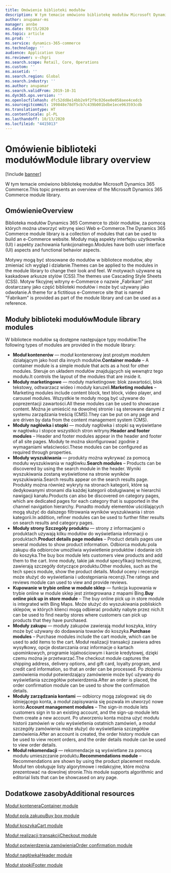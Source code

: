 ```yaml
---
title: Omówienie biblioteki modułów
description: W tym temacie omówiono bibliotekę modułów Microsoft Dynamics 365 Commerce.
author: anupamar-ms
manager: annbe
ms.date: 09/15/2020
ms.topic: article
ms.prod: ''
ms.service: dynamics-365-commerce
ms.technology: ''
audience: Application User
ms.reviewer: v-chgri
ms.search.scope: Retail, Core, Operations
ms.custom: ''
ms.assetid: ''
ms.search.region: Global
ms.search.industry: ''
ms.author: anupamar
ms.search.validFrom: 2019-10-31
ms.dyn365.ops.version: ''
ms.openlocfilehash: dfc52dd8e14bb2e9f2f9c026ee0e058aee4cedcb
ms.sourcegitcommit: 199848e78df5cb7c439b001bdbe1ece963593cdb
ms.translationtype: HT
ms.contentlocale: pl-PL
ms.lasthandoff: 10/13/2020
ms.locfileid: "4415013"
---
```

# <a name="module-library-overview"></a><span data-ttu-id="2e89d-103">Omówienie biblioteki modułów</span><span class="sxs-lookup"><span data-stu-id="2e89d-103">Module library overview</span></span>

[!include [banner](includes/banner.md)]

<span data-ttu-id="2e89d-104">W tym temacie omówiono bibliotekę modułów Microsoft Dynamics 365 Commerce.</span><span class="sxs-lookup"><span data-stu-id="2e89d-104">This topic presents an overview of the Microsoft Dynamics 365 Commerce module library.</span></span>

## <a name="overview"></a><span data-ttu-id="2e89d-105">Omówienie</span><span class="sxs-lookup"><span data-stu-id="2e89d-105">Overview</span></span>

<span data-ttu-id="2e89d-106">Biblioteka modułów Dynamics 365 Commerce to zbiór modułów, za pomocą których można utworzyć witrynę sieci Web e-Commerce.</span><span class="sxs-lookup"><span data-stu-id="2e89d-106">The Dynamics 365 Commerce module library is a collection of modules that can be used to build an e-Commerce website.</span></span> <span data-ttu-id="2e89d-107">Moduły mają aspekty interfejsu użytkownika (UI) i aspekty zachowania funkcjonalnego.</span><span class="sxs-lookup"><span data-stu-id="2e89d-107">Modules have both user interface (UI) aspects and functional behavior aspects.</span></span>

<span data-ttu-id="2e89d-108">Motywy mogą być stosowane do modułów w bibliotece modułów, aby zmieniać ich wygląd i działanie.</span><span class="sxs-lookup"><span data-stu-id="2e89d-108">Themes can be applied to the modules in the module library to change their look and feel.</span></span> <span data-ttu-id="2e89d-109">W motywach używane są kaskadowe arkusze stylów (CSS).</span><span class="sxs-lookup"><span data-stu-id="2e89d-109">The themes use Cascading Style Sheets (CSS).</span></span> <span data-ttu-id="2e89d-110">Motyw fikcyjnej witryny e-Commerce o nazwie „Fabrikam” jest dostarczany jako część biblioteki modułów i może być używany jako odwołanie.</span><span class="sxs-lookup"><span data-stu-id="2e89d-110">A theme for a fictitious e-Commerce site that is named "Fabrikam" is provided as part of the module library and can be used as a reference.</span></span>

## <a name="module-library-modules"></a><span data-ttu-id="2e89d-111">Moduły biblioteki modułów</span><span class="sxs-lookup"><span data-stu-id="2e89d-111">Module library modules</span></span>

<span data-ttu-id="2e89d-112">W bibliotece modułów są dostępne następujące typy modułów:</span><span class="sxs-lookup"><span data-stu-id="2e89d-112">The following types of modules are provided in the module library:</span></span>

- <span data-ttu-id="2e89d-113">**Moduł kontenerów** — moduł kontenerowy jest prostym modułem działającym jako host dla innych modułów.</span><span class="sxs-lookup"><span data-stu-id="2e89d-113">**Container module** – A container module is a simple module that acts as a host for other modules.</span></span> <span data-ttu-id="2e89d-114">Steruje on układem modułów znajdujących się wewnątrz tego modułu.</span><span class="sxs-lookup"><span data-stu-id="2e89d-114">It controls the layout of the modules that are inside it.</span></span>
- <span data-ttu-id="2e89d-115">**Moduły marketingowe** — moduły marketingowe: blok zawartości, blok tekstowy, odtwarzacz wideo i moduły karuzeli.</span><span class="sxs-lookup"><span data-stu-id="2e89d-115">**Marketing modules** – Marketing modules include content block, text block, video player, and carousel modules.</span></span> <span data-ttu-id="2e89d-116">Wszystkie te moduły mogą być używane do poprezentacji zawartości.</span><span class="sxs-lookup"><span data-stu-id="2e89d-116">All these modules can be used to showcase content.</span></span> <span data-ttu-id="2e89d-117">Można je umieścić na dowolnej stronie i są sterowane danymi z systemu zarządzania treścią (CMS).</span><span class="sxs-lookup"><span data-stu-id="2e89d-117">They can be put on any page and are driven by data from the content management system (CMS).</span></span>
- <span data-ttu-id="2e89d-118">**Moduły nagłówka i stopki** — moduły nagłówka i stopki są wyświetlane w nagłówku i stopce wszystkich stron witryny.</span><span class="sxs-lookup"><span data-stu-id="2e89d-118">**Header and footer modules** – Header and footer modules appear in the header and footer of all site pages.</span></span> <span data-ttu-id="2e89d-119">Moduły te można skonfigurować zgodnie z wymaganiami właściwości.</span><span class="sxs-lookup"><span data-stu-id="2e89d-119">These modules can be configured as required through properties.</span></span>
- <span data-ttu-id="2e89d-120">**Moduły wyszukiwania** — produkty można wykrywać za pomocą modułu wyszukiwania w nagłówku.</span><span class="sxs-lookup"><span data-stu-id="2e89d-120">**Search modules** – Products can be discovered by using the search module in the header.</span></span> <span data-ttu-id="2e89d-121">Wyniki wyszukiwania zostaną wyświetlone na stronie wyników wyszukiwania.</span><span class="sxs-lookup"><span data-stu-id="2e89d-121">Search results appear on the search results page.</span></span> <span data-ttu-id="2e89d-122">Produkty można również wykryty na stronach kategorii, które są dedykowanymi stronami dla każdej kategorii obsługiwanej w hierarchii nawigacji kanału.</span><span class="sxs-lookup"><span data-stu-id="2e89d-122">Products can also be discovered on category pages, which are dedicated pages for each category that is supported in the channel navigation hierarchy.</span></span> <span data-ttu-id="2e89d-123">Ponadto moduły elementów uściślających mogą służyć do dalszego filtrowania wyników wyszukiwania i stron kategorii.</span><span class="sxs-lookup"><span data-stu-id="2e89d-123">In addition, refiner modules can be used to further filter results on search results and category pages.</span></span>
- <span data-ttu-id="2e89d-124">**Moduły strony Szczegóły produktu** — strony z informacjami o produktach używają kilku modułów do wyświetlania informacji o produktach.</span><span class="sxs-lookup"><span data-stu-id="2e89d-124">**Product details page modules** – Product details pages use several modules to show product information.</span></span> <span data-ttu-id="2e89d-125">Odbiorca modułu pola zakupu dla odbiorców umożliwia wyświetlenie produktów i dodanie ich do koszyka.</span><span class="sxs-lookup"><span data-stu-id="2e89d-125">The buy box module lets customers view products and add them to the cart.</span></span> <span data-ttu-id="2e89d-126">Inne moduły, takie jak moduł specyfikacji technicznej, zawierają szczegóły dotyczące produktu.</span><span class="sxs-lookup"><span data-stu-id="2e89d-126">Other modules, such as the tech specs module, show the product details.</span></span> <span data-ttu-id="2e89d-127">Moduł oceny i recenzje może służyć do wyświetlania i udostępniania recenzji.</span><span class="sxs-lookup"><span data-stu-id="2e89d-127">The ratings and reviews module can used to view and provide reviews.</span></span>
- <span data-ttu-id="2e89d-128">**Kupowanie w trybie online w module sklep** — funkcja kupowania w trybie online w module sklep jest zintegrowana z mapami Bing.</span><span class="sxs-lookup"><span data-stu-id="2e89d-128">**Buy online pick up in store module** – The buy online pick up in store module is integrated with Bing Maps.</span></span> <span data-ttu-id="2e89d-129">Może służyć do wyszukiwania pobliskich sklepów, w których klienci mogą odbierać produkty nabyte przez nich.</span><span class="sxs-lookup"><span data-stu-id="2e89d-129">It can be used to find nearby stores where customers can pick up products that they have purchased.</span></span>
- <span data-ttu-id="2e89d-130">**Moduły zakupu** — moduły zakupów zawierają moduł koszyka, który może być używany do dodawania towarów do koszyka.</span><span class="sxs-lookup"><span data-stu-id="2e89d-130">**Purchase modules** – Purchase modules include the cart module, which can be used to add items to the cart.</span></span> <span data-ttu-id="2e89d-131">Moduł realizacji transakcji zawiera adres wysyłkowy, opcje dostarczania oraz informacje o kartach upominkowych, programie lojalnościowym i karcie kredytowej, dzięki czemu można je przetwarzać.</span><span class="sxs-lookup"><span data-stu-id="2e89d-131">The checkout module captures the shipping address, delivery options, and gift card, loyalty program, and credit card information, so that an order can be processed.</span></span> <span data-ttu-id="2e89d-132">Po złożeniu zamówienia moduł potwierdzający zamówienie może być używany do wyświetlania szczegółów potwierdzenia.</span><span class="sxs-lookup"><span data-stu-id="2e89d-132">After an order is placed, the order confirmation module can be used to show the confirmation details.</span></span>
- <span data-ttu-id="2e89d-133">**Moduły zarządzania kontami** — odbiorcy mogą zalogować się do istniejącego konta, a moduł zapisywania się pozwala im utworzyć nowe konto.</span><span class="sxs-lookup"><span data-stu-id="2e89d-133">**Account management modules** – The sign-in module lets customers sign in to an existing account, and the sign-up module lets them create a new account.</span></span> <span data-ttu-id="2e89d-134">Po utworzeniu konta można użyć modułu historii zamówień w celu wyświetlenia ostatnich zamówień, a moduł szczegóły zamówienia może służyć do wyświetlania szczegółów zamówienia.</span><span class="sxs-lookup"><span data-stu-id="2e89d-134">After an account is created, the order history module can be used to view recent orders, and the order details module can be used to view order details.</span></span>
- <span data-ttu-id="2e89d-135">**Moduł rekomendacji** — rekomendacje są wyświetlane za pomocą modułu umieszczanie produktu.</span><span class="sxs-lookup"><span data-stu-id="2e89d-135">**Recommendations module** – Recommendations are shown by using the product placement module.</span></span> <span data-ttu-id="2e89d-136">Moduł ten obsługuje listy algorytmowe i redakcyjne, które można prezentować na dowolnej stronie.</span><span class="sxs-lookup"><span data-stu-id="2e89d-136">This module supports algorithmic and editorial lists that can be showcased on any page.</span></span>

## <a name="additional-resources"></a><span data-ttu-id="2e89d-137">Dodatkowe zasoby</span><span class="sxs-lookup"><span data-stu-id="2e89d-137">Additional resources</span></span>

[<span data-ttu-id="2e89d-138">Moduł kontenera</span><span class="sxs-lookup"><span data-stu-id="2e89d-138">Container module</span></span>](add-container-module.md)

[<span data-ttu-id="2e89d-139">Moduł pola zakupu</span><span class="sxs-lookup"><span data-stu-id="2e89d-139">Buy box module</span></span>](add-buy-box.md)

[<span data-ttu-id="2e89d-140">Moduł koszyka</span><span class="sxs-lookup"><span data-stu-id="2e89d-140">Cart module</span></span>](add-cart-module.md)

[<span data-ttu-id="2e89d-141">Moduł realizacji transakcji</span><span class="sxs-lookup"><span data-stu-id="2e89d-141">Checkout module</span></span>](add-checkout-module.md)

[<span data-ttu-id="2e89d-142">Moduł potwierdzenia zamówienia</span><span class="sxs-lookup"><span data-stu-id="2e89d-142">Order confirmation module</span></span>](order-confirmation-module.md)

[<span data-ttu-id="2e89d-143">Moduł nagłówka</span><span class="sxs-lookup"><span data-stu-id="2e89d-143">Header module</span></span>](author-header-module.md)

[<span data-ttu-id="2e89d-144">Moduł stopki</span><span class="sxs-lookup"><span data-stu-id="2e89d-144">Footer module</span></span>](author-footer-module.md)
